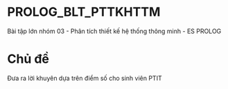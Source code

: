 # PROLOG_BLT_PTTKHTTM
Bài tập lớn nhóm 03 - Phân tích thiết kế hệ thống thông minh - ES PROLOG

# Chủ đề
Đưa ra lời khuyên dựa trên điểm số cho sinh viên PTIT